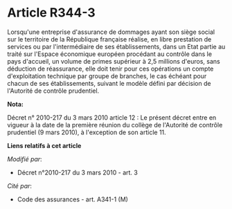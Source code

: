# Article R344-3

Lorsqu'une entreprise d'assurance de dommages ayant son siège social sur le territoire de la République française réalise, en
libre prestation de services ou par l'intermédiaire de ses établissements, dans un Etat partie au traité sur l'Espace
économique européen procédant au contrôle dans le pays d'accueil, un volume de primes supérieur à 2,5 millions d'euros, sans
déduction de réassurance, elle doit tenir pour ces opérations un compte d'exploitation technique par groupe de branches, le
cas échéant pour chacun de ses établissements, suivant le modèle défini par décision de l'Autorité de contrôle prudentiel.

**Nota:**

Décret n° 2010-217 du 3 mars 2010 article 12 : Le présent décret entre en vigueur à la date de la première réunion du collège
de l'Autorité de contrôle prudentiel (9 mars 2010), à l'exception de son article 11.

**Liens relatifs à cet article**

_Modifié par_:

  - Décret n°2010-217 du 3 mars 2010 - art. 3

_Cité par_:

  - Code des assurances - art. A341-1 (M)
